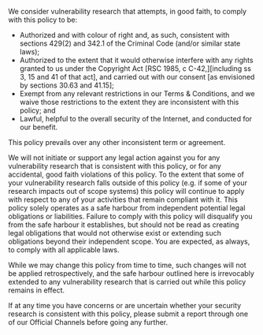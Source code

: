 We consider vulnerability research that attempts, in good faith, to comply with this policy to be:

- Authorized and with colour of right and, as such, consistent with sections 429(2) and 342.1 of the Criminal Code (and/or similar state laws);
- Authorized to the extent that it would otherwise interfere with any rights granted to us under the Copyright Act [RSC 1985, c C-42,][including ss 3, 15 and 41 of that act], and carried out with our consent [as envisioned by sections 30.63 and 41.15];
- Exempt from any relevant restrictions in our Terms & Conditions, and we waive those restrictions to the extent they are inconsistent with this policy; and
- Lawful, helpful to the overall security of the Internet, and conducted for our benefit.

This policy prevails over any other inconsistent term or agreement.

We will not initiate or support any legal action against you for any vulnerability research that is consistent with this policy, or for any accidental, good faith violations of this policy. To the extent that some of your vulnerability research falls outside of this policy (e.g. if some of your research impacts out of scope systems) this policy will continue to apply with respect to any of your activities that remain compliant with it.
This policy solely operates as a safe harbour from independent potential legal obligations or liabilities. Failure to comply with this policy will disqualify you from the safe harbour it establishes, but should not be read as creating legal obligations that would not otherwise exist or extending such obligations beyond their independent scope. 
You are expected, as always, to comply with all applicable laws. 

While we may change this policy from time to time, such changes will not be applied retrospectively, and the safe harbour outlined here is irrevocably extended to any vulnerability research that is carried out while this policy remains in effect.

If at any time you have concerns or are uncertain whether your security research is consistent with this policy, please submit a report through one of our Official Channels before going any further.
